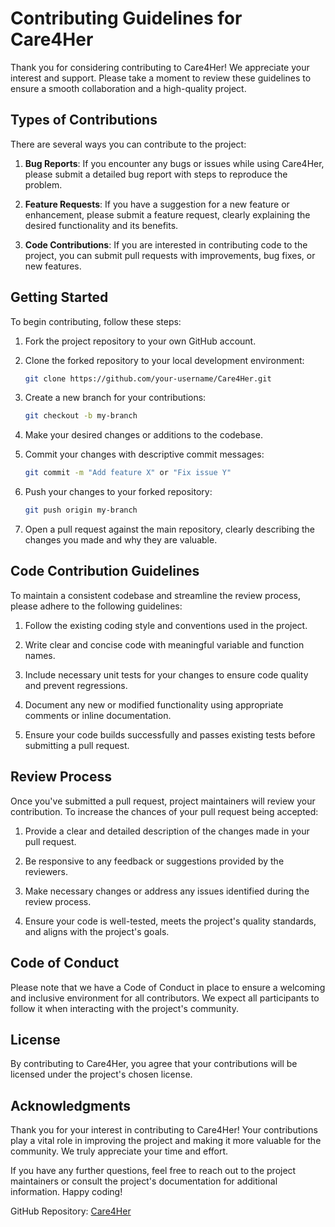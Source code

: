 Contributing Guidelines for Care4Her
====================================

Thank you for considering contributing to Care4Her! We appreciate your interest and support. Please take a moment to review these guidelines to ensure a smooth collaboration and a high-quality project.

Types of Contributions
----------------------
There are several ways you can contribute to the project:

1. **Bug Reports**: If you encounter any bugs or issues while using Care4Her, please submit a detailed bug report with steps to reproduce the problem.

2. **Feature Requests**: If you have a suggestion for a new feature or enhancement, please submit a feature request, clearly explaining the desired functionality and its benefits.

3. **Code Contributions**: If you are interested in contributing code to the project, you can submit pull requests with improvements, bug fixes, or new features.

Getting Started
---------------
To begin contributing, follow these steps:

1. Fork the project repository to your own GitHub account.

2. Clone the forked repository to your local development environment:

   ```bash
   git clone https://github.com/your-username/Care4Her.git
   ```

3. Create a new branch for your contributions:

   ```bash
   git checkout -b my-branch
   ```

4. Make your desired changes or additions to the codebase.

5. Commit your changes with descriptive commit messages:

   ```bash
   git commit -m "Add feature X" or "Fix issue Y"
   ```

6. Push your changes to your forked repository:

   ```bash
   git push origin my-branch
   ```

7. Open a pull request against the main repository, clearly describing the changes you made and why they are valuable.

Code Contribution Guidelines
---------------------------
To maintain a consistent codebase and streamline the review process, please adhere to the following guidelines:

1. Follow the existing coding style and conventions used in the project.

2. Write clear and concise code with meaningful variable and function names.

3. Include necessary unit tests for your changes to ensure code quality and prevent regressions.

4. Document any new or modified functionality using appropriate comments or inline documentation.

5. Ensure your code builds successfully and passes existing tests before submitting a pull request.

Review Process
--------------
Once you've submitted a pull request, project maintainers will review your contribution. To increase the chances of your pull request being accepted:

1. Provide a clear and detailed description of the changes made in your pull request.

2. Be responsive to any feedback or suggestions provided by the reviewers.

3. Make necessary changes or address any issues identified during the review process.

4. Ensure your code is well-tested, meets the project's quality standards, and aligns with the project's goals.

Code of Conduct
---------------
Please note that we have a Code of Conduct in place to ensure a welcoming and inclusive environment for all contributors. We expect all participants to follow it when interacting with the project's community.

License
-------
By contributing to Care4Her, you agree that your contributions will be licensed under the project's chosen license.

Acknowledgments
---------------
Thank you for your interest in contributing to Care4Her! Your contributions play a vital role in improving the project and making it more valuable for the community. We truly appreciate your time and effort.

If you have any further questions, feel free to reach out to the project maintainers or consult the project's documentation for additional information. Happy coding!

GitHub Repository: [Care4Her](https://github.com/itsdchanda/Care4Her)
